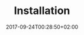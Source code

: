 ---
title: "Installation"
description: "foo bar"
date: 2017-09-24T00:28:50+02:00
draft: false
weight: 2
---